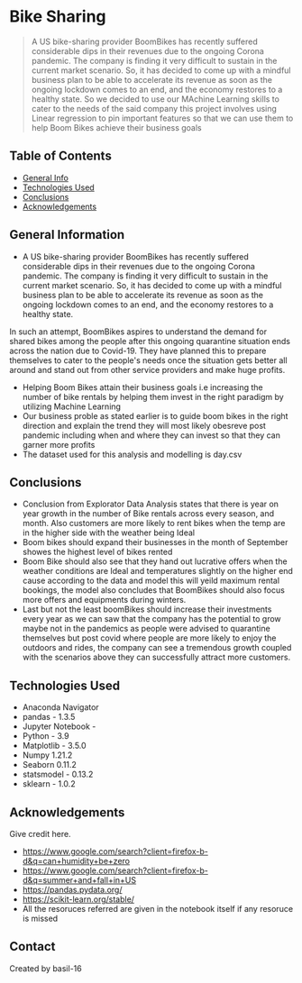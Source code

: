 # Bike Sharing
> A US bike-sharing provider BoomBikes has recently suffered considerable dips in their revenues due to the ongoing Corona pandemic. The company is finding it very difficult to sustain in the current market scenario. So, it has decided to come up with a mindful business plan to be able to accelerate its revenue as soon as the ongoing lockdown comes to an end, and the economy restores to a healthy state. So we decided to use our MAchine Learning skills to cater to the needs of the said company this project involves using Linear regression to pin important features so that we can use them to help Boom Bikes achieve their business goals


## Table of Contents
* [General Info](#general-information)
* [Technologies Used](#technologies-used)
* [Conclusions](#conclusions)
* [Acknowledgements](#acknowledgements)

<!-- You can include any other section that is pertinent to your problem -->

## General Information
- A US bike-sharing provider BoomBikes has recently suffered considerable dips in their revenues due to the ongoing Corona pandemic. The company is finding it very difficult to sustain in the current market scenario. So, it has decided to come up with a mindful business plan to be able to accelerate its revenue as soon as the ongoing lockdown comes to an end, and the economy restores to a healthy state. 


In such an attempt, BoomBikes aspires to understand the demand for shared bikes among the people after this ongoing quarantine situation ends across the nation due to Covid-19. They have planned this to prepare themselves to cater to the people's needs once the situation gets better all around and stand out from other service providers and make huge profits.
- Helping Boom Bikes attain their business goals i.e increasing the number of bike rentals by helping them invest in the right paradigm by utilizing Machine Learning
- Our business proble as stated earlier is to guide boom bikes in the right direction and explain the trend they will most likely obesreve post pandemic including when and where they can invest so that they can garner more profits
- The dataset used for this analysis and modelling is day.csv

<!-- You don't have to answer all the questions - just the ones relevant to your project. -->

## Conclusions
- Conclusion from Explorator Data Analysis states that there is year on year growth in the number of Bike rentals across every season, and month. Also customers are more likely to rent bikes when the temp are in the higher side with the weather being Ideal
-  Boom bikes should expand their businesses in the month of September  showes the highest level of bikes rented
- Boom Bike should also see that they hand out lucrative offers when the weather conditions are Ideal and temperatures slightly on the higher end cause according to the data and model this will yeild maximum rental bookings, the model also concludes that  BoomBikes should also focus more offers and equipments during winters.
- Last but not the least boomBikes should increase their investments every year as we can saw that the company has the potential to grow maybe not in the pandemics as people were advised to  quarantine themselves but post covid where people are more likely to enjoy the outdoors and rides, the company can see a tremendous growth coupled with the scenarios above they can successfully attract more customers.

<!-- You don't have to answer all the questions - just the ones relevant to your project. -->


## Technologies Used
- Anaconda Navigator
- pandas - 1.3.5
- Jupyter Notebook - 
- Python - 3.9
- Matplotlib - 3.5.0
- Numpy 1.21.2
- Seaborn 0.11.2
- statsmodel - 0.13.2
- sklearn - 1.0.2

<!-- As the libraries versions keep on changing, it is recommended to mention the version of library used in this project -->

## Acknowledgements
Give credit here.
- https://www.google.com/search?client=firefox-b-d&q=can+humidity+be+zero
- https://www.google.com/search?client=firefox-b-d&q=summer+and+fall+in+US
- https://pandas.pydata.org/
- https://scikit-learn.org/stable/
- All the resoruces referred are given in the notebook itself if any resoruce is missed


## Contact
Created by basil-16


<!-- Optional -->
<!-- ## License -->
<!-- This project is open source and available under the [... License](). -->

<!-- You don't have to include all sections - just the one's relevant to your project -->
